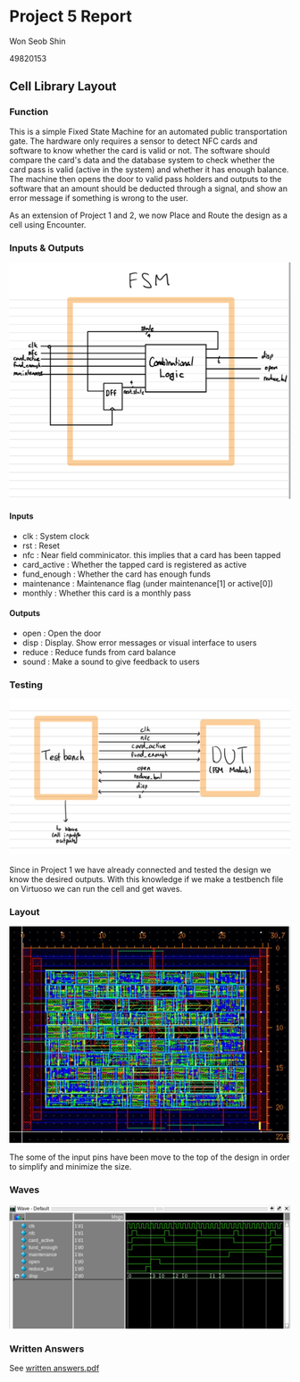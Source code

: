 # Project 5 Report
Won Seob Shin

49820153

## Cell Library Layout

### Function

This is a simple Fixed State Machine for an automated public transportation gate. The hardware only requires a sensor to detect NFC cards and software to know whether the card is valid or not. The software should compare the card's data and the database system to check whether the card pass is valid (active in the system) and whether it has enough balance. The machine then opens the door to valid pass holders and outputs to the software that an amount should be deducted through a signal, and show an error message if something is wrong to the user.

As an extension of Project 1 and 2, we now Place and Route the design as a cell using Encounter.

### Inputs & Outputs

![fsm block diagram](https://github.com/wonseobshin/402Project1-Simple-SkyTrain-Gate-FSM/blob/master/fsm.jpg)

#### Inputs

- clk : System clock
- rst : Reset
- nfc : Near field comminicator. this implies that a card has been tapped
- card_active : Whether the tapped card is registered as active
- fund_enough : Whether the card has enough funds
- maintenance : Maintenance flag (under maintenance[1] or active[0])
- monthly : Whether this card is a monthly pass

#### Outputs

- open : Open the door
- disp : Display. Show error messages or visual interface to users
- reduce : Reduce funds from card balance
- sound : Make a sound to give feedback to users

### Testing
![TB to FSM](https://github.com/wonseobshin/402Project1-Simple-SkyTrain-Gate-FSM/blob/master/DUT_diagram.jpg)

Since in Project 1 we have already connected and tested the design we know the desired outputs. With this knowledge if we make a testbench file on Virtuoso we can run the cell and get waves.

### Layout
![layout](https://github.com/wonseobshin/402Project5/blob/master/cadence_size.JPG)

The some of the input pins have been move to the top of the design in order to simplify and minimize the size.

### Waves
![wave diagram](https://github.com/wonseobshin/402Project1-Simple-SkyTrain-Gate-FSM/blob/master/wave.JPG)

### Written Answers

See [written answers.pdf](https://github.com/wonseobshin/402Project5/blob/master/written%20answers.pdf)
